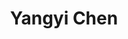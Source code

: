 ---
layout: page
title: Yangyi Chen
description: UIUC CS PhD student
img: images/students/yangyi.jpeg
redirect: https://yangyi-chen.github.io/
importance: 8
category: "Student Collaborators"
---